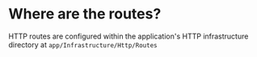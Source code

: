 # Where are the routes?

HTTP routes are configured within the application's HTTP infrastructure directory at `app/Infrastructure/Http/Routes`
